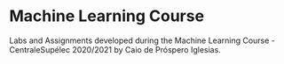 # Machine Learning Course 

Labs and Assignments developed during the Machine Learning Course - CentraleSupélec 2020/2021 by Caio de Próspero Iglesias. 


